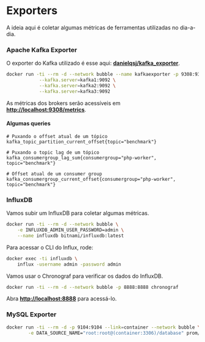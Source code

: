 # Exporters

A ideia aqui é coletar algumas métricas de ferramentas utilizadas no dia-a-dia.

### Apache Kafka Exporter

O exporter do Kafka utilizado é esse aqui: **[danielqsj/kafka_exporter](https://github.com/danielqsj/kafka_exporter)**.

```bash
docker run -ti --rm -d --network bubble --name kafkaexporter -p 9308:9308 danielqsj/kafka-exporter \
            --kafka.server=kafka1:9092 \
            --kafka.server=kafka2:9092 \
            --kafka.server=kafka3:9092
```

As métricas dos brokers serão acessíveis em **[http://localhost:9308/metrics](http://localhost:9308/metrics)**.

#### Algumas queries

```pomsql
# Puxando o offset atual de um tópico
kafka_topic_partition_current_offset{topic="benchmark"}

# Puxando o topic lag de um tópico
kafka_consumergroup_lag_sum{consumergroup="php-worker", topic="benchmark"}

# Offset atual de um consumer group
kafka_consumergroup_current_offset{consumergroup="php-worker", topic="benchmark"}
```

### InfluxDB

Vamos subir um InfluxDB para coletar algumas métricas.

```bash
docker run -ti --rm -d --network bubble \
    -e INFLUXDB_ADMIN_USER_PASSWORD=admin \
    --name influxdb bitnami/influxdb:latest
```

Para acessar o CLI do Influx, rode:

```bash
docker exec -ti influxdb \
    influx -username admin -password admin
```

Vamos usar o Chronograf para verificar os dados do InfluxDB.

```bash
docker run -ti --rm -d --network bubble -p 8888:8888 chronograf
```

Abra **[http://localhost:8888](http://localhost:8888)** para acessá-lo.

### MySQL Exporter

```bash
docker run -ti --rm -d -p 9104:9104 --link=container --network bubble \
        -e DATA_SOURCE_NAME="root:root@(container:3306)/database" prom/mysqld-exporter
```